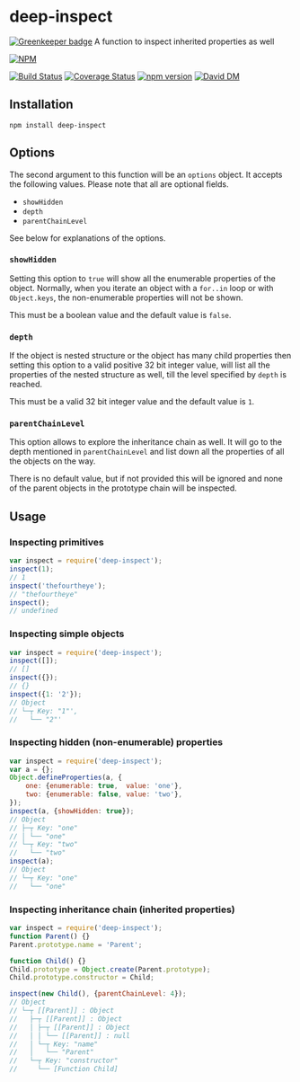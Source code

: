 # deep-inspect

[![Greenkeeper badge](https://badges.greenkeeper.io/thefourtheye/deep-inspect.svg)](https://greenkeeper.io/)
A function to inspect inherited properties as well

[![NPM](https://nodei.co/npm/deep-inspect.png?downloads=true&downloadRank=true&stars=true)](https://nodei.co/npm/deep-inspect)

[![Build
Status](https://travis-ci.org/thefourtheye/deep-inspect.svg?branch=master)](https://travis-ci.org/thefourtheye/deep-inspect)
[![Coverage
Status](https://coveralls.io/repos/thefourtheye/deep-inspect/badge.svg?branch=master&service=github)](https://coveralls.io/github/thefourtheye/deep-inspect?branch=master)
[![npm version](https://badge.fury.io/js/deep-inspect.svg)](https://badge.fury.io/js/deep-inspect)
[![David DM](https://david-dm.org/thefourtheye/deep-inspect.svg)](https://david-dm.org/thefourtheye/deep-inspect.svg)

## Installation

    npm install deep-inspect

## Options

The second argument to this function will be an `options` object. It
accepts the following values. Please note that all are optional fields.

* `showHidden`
* `depth`
* `parentChainLevel`

See below for explanations of the options.

### `showHidden`

Setting this option to `true` will show all the enumerable properties of the
object. Normally, when you iterate an object with a `for..in` loop or with
`Object.keys`, the non-enumerable properties will not be shown.

This must be a boolean value and the default value is `false`.

### `depth`

If the object is nested structure or the object has many child properties then
setting this option to a valid positive 32 bit integer value, will list all the
properties of the nested structure as well, till the level specified by `depth`
is reached.

This must be a valid 32 bit integer value and the default value is `1`.

### `parentChainLevel`

This option allows to explore the inheritance chain as well. It will go to the
depth mentioned in `parentChainLevel` and list down all the properties of all
the objects on the way.

There is no default value, but if not provided this will be ignored and none of
the parent objects in the prototype chain will be inspected.

## Usage

### Inspecting primitives

```js
var inspect = require('deep-inspect');
inspect(1);
// 1
inspect('thefourtheye');
// "thefourtheye"
inspect();
// undefined
```

### Inspecting simple objects

```js
var inspect = require('deep-inspect');
inspect([]);
// []
inspect({});
// {}
inspect({1: '2'});
// Object
// └─┬ Key: "1"',
//   └── "2"'
```

### Inspecting hidden (non-enumerable) properties

```js
var inspect = require('deep-inspect');
var a = {};
Object.defineProperties(a, {
    one: {enumerable: true,  value: 'one'},
    two: {enumerable: false, value: 'two'},
});
inspect(a, {showHidden: true});
// Object
// ├─┬ Key: "one"
// │ └── "one"
// └─┬ Key: "two"
//   └── "two"
inspect(a);
// Object
// └─┬ Key: "one"
//   └── "one"
```

### Inspecting inheritance chain (inherited properties)

```js
var inspect = require('deep-inspect');
function Parent() {}
Parent.prototype.name = 'Parent';

function Child() {}
Child.prototype = Object.create(Parent.prototype);
Child.prototype.constructor = Child;

inspect(new Child(), {parentChainLevel: 4});
// Object
// └─┬ [[Parent]] : Object
//   ├─┬ [[Parent]] : Object
//   │ ├─┬ [[Parent]] : Object
//   │ │ └── [[Parent]] : null
//   │ └─┬ Key: "name"
//   │   └── "Parent"
//   └─┬ Key: "constructor"
//     └── [Function Child]
```
